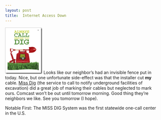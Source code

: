 ```yaml
---
layout: post
title:  Internet Access Down
---
```

![image](/cdn/images/blog/InternetAccessDown_F467/image.png) Looks like our neighbor’s had an invisible fence put in today. Nice, but one unfortunate side-effect was that the installer cut **my** cable. [Miss Dig](http://www.missdig.net/) (the service to call to notify underground facilities of excavation) did a great job of marking their cables but neglected to mark ours. Comcast won’t be out until tomorrow morning. Good thing they’re neighbors we like. See you tomorrow (I hope).

Notable First: The MISS DIG System was the first statewide one-call center in the U.S.
